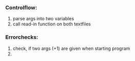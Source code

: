 ### Controlflow:
1. parse args into two variables
2. call read-in function on both textfiles 

### Errorchecks:
1. check, if two args (+1) are given when starting program 
2. 